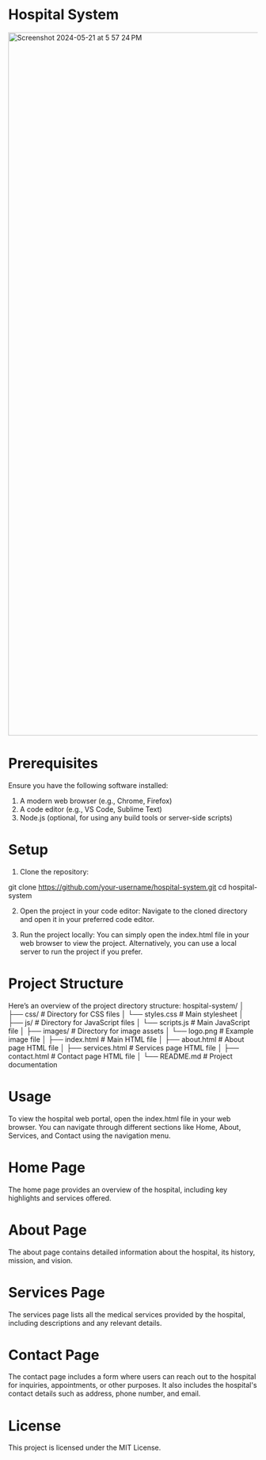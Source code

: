 # Hospital System

<img width="1418" alt="Screenshot 2024-05-21 at 5 57 24 PM" src="https://github.com/starkver23/Hospital-System/assets/96279472/029a6906-96a7-4593-a478-0045d2fe6941">


# Prerequisites
Ensure you have the following software installed:

  1. A modern web browser (e.g., Chrome, Firefox)
  2. A code editor (e.g., VS Code, Sublime Text)
  3. Node.js (optional, for using any build tools or server-side scripts)

# Setup
1. Clone the repository:

git clone https://github.com/your-username/hospital-system.git
cd hospital-system

2. Open the project in your code editor:
Navigate to the cloned directory and open it in your preferred code editor.

3. Run the project locally:
You can simply open the index.html file in your web browser to view the project. Alternatively, you can use a local server to run the project if you prefer.

# Project Structure
Here’s an overview of the project directory structure:
  hospital-system/
│
├── css/                      # Directory for CSS files
│   └── styles.css            # Main stylesheet
│
├── js/                       # Directory for JavaScript files
│   └── scripts.js            # Main JavaScript file
│
├── images/                   # Directory for image assets
│   └── logo.png              # Example image file
│
├── index.html                # Main HTML file
│
├── about.html                # About page HTML file
│
├── services.html             # Services page HTML file
│
├── contact.html              # Contact page HTML file
│
└── README.md                 # Project documentation

# Usage
To view the hospital web portal, open the index.html file in your web browser. You can navigate through different sections like Home, About, Services, and Contact using the navigation menu.

# Home Page
The home page provides an overview of the hospital, including key highlights and services offered.

# About Page
The about page contains detailed information about the hospital, its history, mission, and vision.

# Services Page
The services page lists all the medical services provided by the hospital, including descriptions and any relevant details.

# Contact Page
The contact page includes a form where users can reach out to the hospital for inquiries, appointments, or other purposes. It also includes the hospital's contact details such as address, phone number, and email.

# License
This project is licensed under the MIT License.
